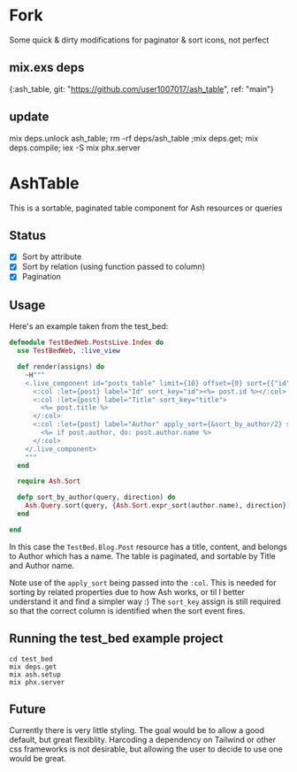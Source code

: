 
# Fork

Some quick & dirty modifications for paginator & sort icons, not perfect

## mix.exs deps

{:ash_table, git: "https://github.com/user1007017/ash_table", ref: "main"}

## update

mix deps.unlock ash_table; rm -rf deps/ash_table ;mix deps.get; mix deps.compile; iex -S mix phx.server



# AshTable

This is a sortable, paginated table component for Ash resources or queries

## Status

- [X] Sort by attribute
- [X] Sort by relation (using function passed to column)
- [X] Pagination

## Usage

Here's an example taken from the test_bed:

```elixir
defmodule TestBedWeb.PostsLive.Index do
  use TestBedWeb, :live_view

  def render(assigns) do
    ~H"""
    <.live_component id="posts_table" limit={10} offset={0} sort={{"id", :asc}} module={AshTable.Table} query={TestBed.Blog.Post}>
      <:col :let={post} label="Id" sort_key="id"><%= post.id %></:col>
      <:col :let={post} label="Title" sort_key="title">
        <%= post.title %>
      </:col>
      <:col :let={post} label="Author" apply_sort={&sort_by_author/2} sort_key="author.name">
        <%= if post.author, do: post.author.name %>
      </:col>
    </.live_component>
    """
  end

  require Ash.Sort

  defp sort_by_author(query, direction) do
    Ash.Query.sort(query, {Ash.Sort.expr_sort(author.name), direction})
  end

end
```

In this case the `TestBed.Blog.Post` resource has a title, content, and belongs to Author which has a name. The table is paginated, and sortable by Title and Author name. 

Note use of the `apply_sort` being passed into the `:col`. This is needed for sorting by related properties due to how Ash works, or til I better understand it and find a simpler way :) The `sort_key` assign is still required so that the correct column is identified when the sort event fires.

## Running the test_bed example project

```
cd test_bed
mix deps.get
mix ash.setup
mix phx.server
```

## Future

Currently there is very little styling. The goal would be to allow a good default, but great flexiblity. Harcoding a dependency on Tailwind or other css frameworks is not desirable, but allowing the user to decide to use one would be great.
